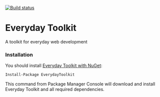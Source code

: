 [![Build status](https://ci.appveyor.com/api/projects/status/buyl67j7i9qmd2ib/branch/master?svg=true)](https://ci.appveyor.com/project/offi/everydaytoolkit/branch/master)

# Everyday Toolkit
A toolkit for everyday web development

### Installation

You should install [Everyday Toolkit with NuGet](https://www.nuget.org/packages/EverydayToolkit):

    Install-Package EverydayToolkit

This command from Package Manager Console will download and install Everyday Toolkit and all required dependencies.
